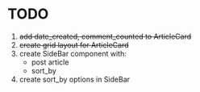 # TODO

1. ~~add date_created, comment_counted to ArticleCard~~
2. ~~create grid layout for ArticleCard~~
3. create SideBar component with:
    * post article
    * sort_by
4. create sort_by options in SideBar